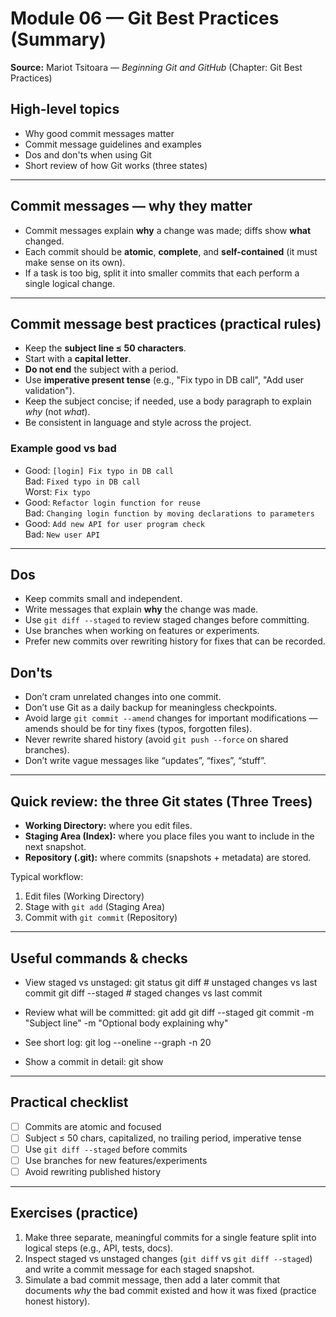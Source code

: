 # Module 06 — Git Best Practices (Summary)

**Source:** Mariot Tsitoara — *Beginning Git and GitHub* (Chapter: Git Best Practices)

## High-level topics
- Why good commit messages matter
- Commit message guidelines and examples
- Dos and don'ts when using Git
- Short review of how Git works (three states)

---

## Commit messages — why they matter
- Commit messages explain **why** a change was made; diffs show **what** changed.
- Each commit should be **atomic**, **complete**, and **self-contained** (it must make sense on its own).
- If a task is too big, split it into smaller commits that each perform a single logical change.

---

## Commit message best practices (practical rules)
- Keep the **subject line ≤ 50 characters**.
- Start with a **capital letter**.
- **Do not end** the subject with a period.
- Use **imperative present tense** (e.g., "Fix typo in DB call", "Add user validation").
- Keep the subject concise; if needed, use a body paragraph to explain *why* (not *what*).
- Be consistent in language and style across the project.

### Example good vs bad
- Good: `[login] Fix typo in DB call`  
  Bad: `Fixed typo in DB call`  
  Worst: `Fix typo`
- Good: `Refactor login function for reuse`  
  Bad: `Changing login function by moving declarations to parameters`
- Good: `Add new API for user program check`  
  Bad: `New user API`

---

## Dos
- Keep commits small and independent.
- Write messages that explain **why** the change was made.
- Use `git diff --staged` to review staged changes before committing.
- Use branches when working on features or experiments.
- Prefer new commits over rewriting history for fixes that can be recorded.

## Don'ts
- Don’t cram unrelated changes into one commit.
- Don’t use Git as a daily backup for meaningless checkpoints.
- Avoid large `git commit --amend` changes for important modifications — amends should be for tiny fixes (typos, forgotten files).
- Never rewrite shared history (avoid `git push --force` on shared branches).
- Don’t write vague messages like “updates”, “fixes”, “stuff”.

---

## Quick review: the three Git states (Three Trees)
- **Working Directory:** where you edit files.
- **Staging Area (Index):** where you place files you want to include in the next snapshot.
- **Repository (.git):** where commits (snapshots + metadata) are stored.

Typical workflow:
1. Edit files (Working Directory)
2. Stage with `git add` (Staging Area)
3. Commit with `git commit` (Repository)

---

## Useful commands & checks
- View staged vs unstaged:
git status
git diff # unstaged changes vs last commit
git diff --staged # staged changes vs last commit

- Review what will be committed:
git add <file>
git diff --staged
git commit -m "Subject line" -m "Optional body explaining why"

- See short log:
git log --oneline --graph -n 20

- Show a commit in detail:
git show <commit-id>

---

## Practical checklist
- [ ] Commits are atomic and focused
- [ ] Subject ≤ 50 chars, capitalized, no trailing period, imperative tense
- [ ] Use `git diff --staged` before commits
- [ ] Use branches for new features/experiments
- [ ] Avoid rewriting published history

---

## Exercises (practice)
1. Make three separate, meaningful commits for a single feature split into logical steps (e.g., API, tests, docs).
2. Inspect staged vs unstaged changes (`git diff` vs `git diff --staged`) and write a commit message for each staged snapshot.
3. Simulate a bad commit message, then add a later commit that documents *why* the bad commit existed and how it was fixed (practice honest history).